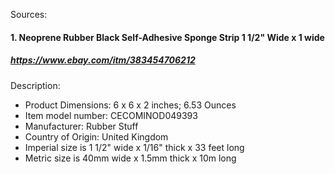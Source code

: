 Sources:

#### 1. Neoprene Rubber Black Self-Adhesive Sponge Strip 1 1/2" Wide x 1 wide
##### https://www.ebay.com/itm/383454706212

Description:
- Product Dimensions: 6 x 6 x 2 inches; 6.53 Ounces
- Item model number: CECOMINOD049393
- Manufacturer: Rubber Stuff
- Country of Origin: United Kingdom
- Imperial size is 1 1/2" wide x 1/16" thick x 33 feet long
- Metric size is 40mm wide x 1.5mm thick x 10m long
